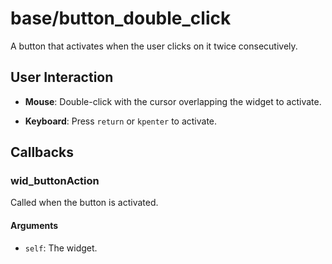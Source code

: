 # base/button_double_click

A button that activates when the user clicks on it twice consecutively.


## User Interaction

* **Mouse**: Double-click with the cursor overlapping the widget to activate.

* **Keyboard**: Press `return` or `kpenter` to activate.


## Callbacks


### wid_buttonAction

Called when the button is activated.


#### Arguments

* `self`: The widget.

